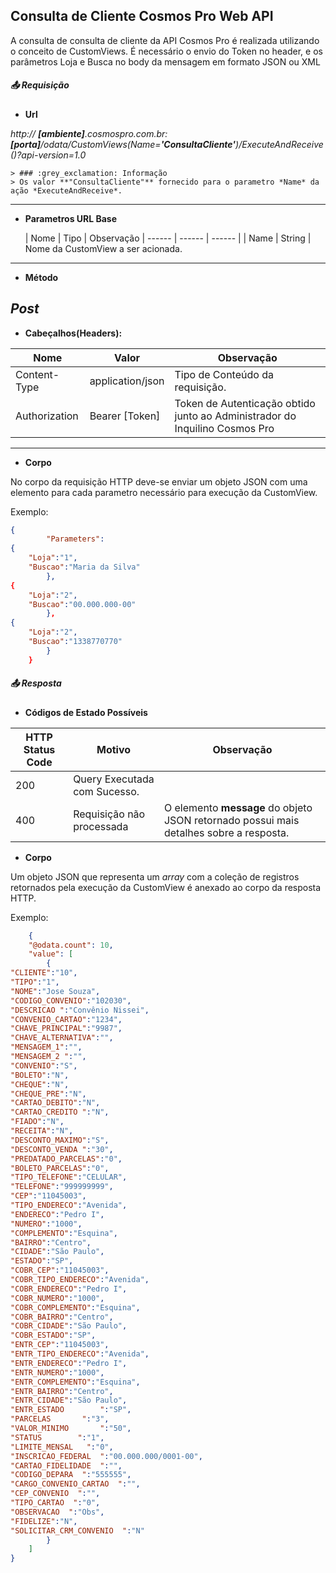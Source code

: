 ## Consulta de Cliente Cosmos Pro Web API

A consulta de consulta de cliente da API Cosmos Pro é realizada utilizando o conceito de CustomViews.
É necessário o envio do Token no header, e os parâmetros Loja e Busca no body da mensagem em formato JSON ou XML

##### :outbox_tray: Requisição


- **Url** 

*http:// **[ambiente]**.cosmospro.com.br:**[porta]**/odata/CustomViews(Name=**'ConsultaCliente'**)/ExecuteAndReceive()?api-version=1.0*

    > ### :grey_exclamation: Informação
    > Os valor **"ConsultaCliente"** fornecido para o parametro *Name* da ação *ExecuteAndReceive*.

---

- **Parametros URL Base**

    | Nome | Tipo | Observação
| ------ | ------ | ------ |
| Name | String | Nome da CustomView a ser acionada. 

---

- **Método** 

*Post*
---

- **Cabeçalhos(Headers):**

| Nome | Valor | Observação
| ------ | ------ | ------ |
| Content-Type | application/json | Tipo de Conteúdo da requisição.
| Authorization | Bearer [Token] | Token de Autenticação obtido junto ao Administrador do Inquilino Cosmos Pro

---

- **Corpo**

No corpo da requisição HTTP deve-se enviar um objeto JSON com uma elemento para cada parametro necessário para execução da CustomView.

Exemplo:

```JSON
{
        "Parameters":
{
    "Loja":"1",
    "Buscao":"Maria da Silva"
        },
{
    "Loja":"2",
    "Buscao":"00.000.000-00"
        },
{
    "Loja":"2",
    "Buscao":"1338770770"
        }
    }
```

##### :outbox_tray: Resposta

- **Códigos de Estado Possíveis**


| HTTP Status Code | Motivo | Observação
| ------ | ------ | ------ |
| 200 | Query Executada com Sucesso. |
| 400 | Requisição não processada | O elemento **message** do objeto JSON retornado possui mais detalhes sobre a resposta.


- **Corpo**

Um objeto JSON que representa um *array* com a coleção de registros retornados pela execução da CustomView é anexado ao corpo da resposta HTTP.

Exemplo:

```JSON
    {
    "@odata.count": 10,
    "value": [
        {
"CLIENTE":"10",
"TIPO":"1",
"NOME":"Jose Souza",
"CODIGO_CONVENIO":"102030",
"DESCRICAO ":"Convênio Nissei",
"CONVENIO_CARTAO":"1234",
"CHAVE_PRINCIPAL":"9987",
"CHAVE_ALTERNATIVA":"",
"MENSAGEM_1":"",
"MENSAGEM_2 ":"",
"CONVENIO":"S",
"BOLETO":"N",
"CHEQUE":"N",
"CHEQUE_PRE":"N",
"CARTAO_DEBITO":"N",
"CARTAO_CREDITO ":"N",
"FIADO":"N",
"RECEITA":"N",
"DESCONTO_MAXIMO":"S",
"DESCONTO_VENDA ":"30",
"PREDATADO_PARCELAS":"0",
"BOLETO_PARCELAS":"0",
"TIPO_TELEFONE":"CELULAR",
"TELEFONE":"999999999",
"CEP":"11045003",
"TIPO_ENDERECO":"Avenida",
"ENDERECO":"Pedro I",
"NUMERO":"1000",
"COMPLEMENTO":"Esquina",
"BAIRRO":"Centro",
"CIDADE":"São Paulo",
"ESTADO":"SP",
"COBR_CEP":"11045003",
"COBR_TIPO_ENDERECO":"Avenida",
"COBR_ENDERECO":"Pedro I",
"COBR_NUMERO":"1000",
"COBR_COMPLEMENTO":"Esquina",
"COBR_BAIRRO":"Centro",
"COBR_CIDADE":"São Paulo",
"COBR_ESTADO":"SP",
"ENTR_CEP":"11045003",
"ENTR_TIPO_ENDERECO":"Avenida",
"ENTR_ENDERECO":"Pedro I",
"ENTR_NUMERO":"1000",
"ENTR_COMPLEMENTO":"Esquina",
"ENTR_BAIRRO":"Centro",
"ENTR_CIDADE":"São Paulo",
"ENTR_ESTADO        ":"SP",
"PARCELAS       ":"3",
"VALOR_MINIMO       ":"50",
"STATUS        ":"1",
"LIMITE_MENSAL   ":"0",
"INSCRICAO_FEDERAL  ":"00.000.000/0001-00",
"CARTAO_FIDELIDADE  ":"",
"CODIGO_DEPARA  ":"555555",
"CARGO_CONVENIO_CARTAO  ":"",
"CEP_CONVENIO  ":"",
"TIPO_CARTAO  ":"0",
"OBSERVACAO  ":"Obs",
"FIDELIZE":"N",
"SOLICITAR_CRM_CONVENIO  ":"N"
        }
    ]
}
```
